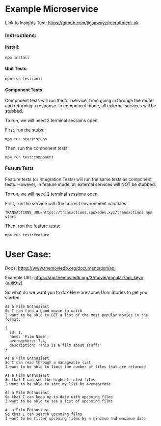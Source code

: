 # Example Microservice

Link to Insights Test: https://github.com/jigsawxyz/recruitment-uk

### Instructions:

#### Install:

`npm install`

#### Unit Tests:

`npm run test:unit`

#### Component Tests:

Component tests will run the full service, from going in through the router and returning a response. In component mode, all external services will be stubbed.

To run, we will need 2 terminal sessions open.

First, run the stubs:

`npm run start:stubs`

Then, run the component tests:

`npm run test:component`

#### Feature Tests

Feature tests (or Integration Tests) will run the same tests as component tests. However, in feature mode, all external services will NOT be stubbed.

To run, we will need 2 terminal sessions open.

First, run the service with the correct environment variables:

`TRANSACTIONS_URL=https://transactions.spokedev.xyz/transactions npm start`

Then, run the feature tests:

`npm run test:feature`


# User Case:

Docs: https://www.themoviedb.org/documentation/api

Example URL: https://api.themoviedb.org/3/movie/popular?api_key={apiKey}

So what do we want you to do? Here are some User Stories to get you started:

```
As a Film Enthusiast
So I can find a good movie to watch
I want to be able to GET a list of the most popular movies in the format:

{
  id: 1,
  name: 'Film Name',
  averageVote: 7.4,
  description: 'This is a film about stuff!'
}
```

```
As a Film Enthusiast
So I can read through a manageable list
I want to be able to limit the number of films that are returned
```

```
As a Film Enthusiast
So that I can see the highest rated films
I want to be able to sort my list by averageVote
```

```
As a Film Enthusiast
So that I can keep up-to-date with upcoming films
I want to be able to see a list of upcoming films
```

```
As a Film Enthusiast
So that I can search upcoming films
I want to be filter upcoming films by a minimum and maximum date
```
